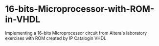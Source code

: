 # 16-bits-Microprocessor-with-ROM-in-VHDL
Implementing a 16-bits Microprocessor circuit from Altera's laboratory exercises with ROM created by IP Catalogin VHDL
